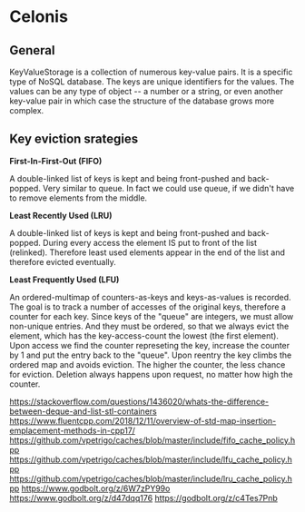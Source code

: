 # Celonis

## General

KeyValueStorage is a collection of numerous key-value pairs. It is a specific type of NoSQL database. The keys are unique identifiers for the values. The values can be any type of object -- a number or a string, or even another key-value pair in which case the structure of the database grows more complex.

## Key eviction srategies

**First-In-First-Out (FIFO)**

A double-linked list of keys is kept and being front-pushed and back-popped. Very similar to queue. In fact we could use queue, if we didn't have to remove elements from the middle.

**Least Recently Used (LRU)**

A double-linked list of keys is kept and being front-pushed and back-popped. During every access the element IS put to front of the list (relinked). Therefore least used elements appear in the end of the list and therefore evicted eventually.

**Least Frequently Used (LFU)**

An ordered-multimap of counters-as-keys and keys-as-values is recorded. The goal is to track a number of accesses of the original  keys, therefore a counter for each key. Since keys of the "queue" are integers, we must allow non-unique entries. And they must be ordered, so that we always evict the element, which has the key-access-count the lowest (the first element). Upon access we find the counter represeting the key, increase the counter by 1 and put the entry back to the "queue". Upon reentry the key climbs the ordered map and avoids eviction. The higher the counter, the less chance for eviction. Deletion always happens upon request, no matter how high the counter.

https://stackoverflow.com/questions/1436020/whats-the-difference-between-deque-and-list-stl-containers
https://www.fluentcpp.com/2018/12/11/overview-of-std-map-insertion-emplacement-methods-in-cpp17/
https://github.com/vpetrigo/caches/blob/master/include/fifo_cache_policy.hpp
https://github.com/vpetrigo/caches/blob/master/include/lfu_cache_policy.hpp
https://github.com/vpetrigo/caches/blob/master/include/lru_cache_policy.hpp
https://www.godbolt.org/z/6W7zPY99o
https://www.godbolt.org/z/d47dqq176
https://godbolt.org/z/c4Tes7Pnb
